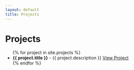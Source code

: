 ```yaml
---
layout: default
title: Projects
---
```


# Projects

<ul>
{% for project in site.projects %}
  <li>
    <strong>{{ project.title }}</strong> - {{ project.description }}
    <a href="{{ project.link }}">View Project</a>
  </li>
{% endfor %}
</ul>
